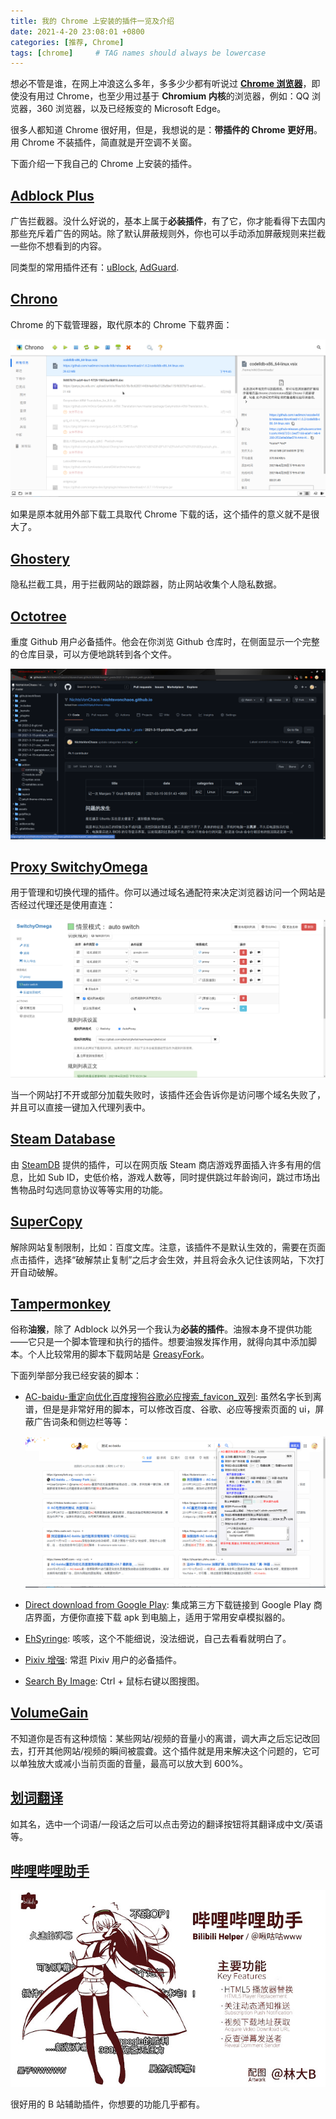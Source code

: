 ```yaml
---
title: 我的 Chrome 上安装的插件一览及介绍
date: 2021-4-20 23:08:01 +0800
categories: [推荐, Chrome]
tags: [chrome]     # TAG names should always be lowercase
---
```


想必不管是谁，在网上冲浪这么多年，多多少少都有听说过 [**Chrome 浏览器**](https://www.google.com/chrome/)，即使没有用过 Chrome，也至少用过基于 **Chromium 内核**的浏览器，例如：QQ 浏览器，360 浏览器，以及已经叛变的 Microsoft Edge。

很多人都知道 Chrome 很好用，但是，我想说的是：**带插件的 Chrome 更好用**。用 Chrome 不装插件，简直就是开空调不关窗。

下面介绍一下我自己的 Chrome 上安装的插件。

## [Adblock Plus](https://chrome.google.com/webstore/detail/adblock-plus-free-ad-bloc/cfhdojbkjhnklbpkdaibdccddilifddb)

广告拦截器。没什么好说的，基本上属于**必装插件**，有了它，你才能看得下去国内那些充斥着广告的网站。除了默认屏蔽规则外，你也可以手动添加屏蔽规则来拦截一些你不想看到的内容。

同类型的常用插件还有：[uBlock](https://chrome.google.com/webstore/detail/ublock-origin/cjpalhdlnbpafiamejdnhcphjbkeiagm), [AdGuard](https://chrome.google.com/webstore/detail/adguard-adblocker/bgnkhhnnamicmpeenaelnjfhikgbkllg).

## [Chrono](https://chrome.google.com/webstore/detail/chrono-download-manager/mciiogijehkdemklbdcbfkefimifhecn)

Chrome 的下载管理器，取代原本的 Chrome 下载界面：

![Chrono](/assets/img/chrome_extensions/chrono.png)

如果是原本就用外部下载工具取代 Chrome 下载的话，这个插件的意义就不是很大了。

## [Ghostery](https://chrome.google.com/webstore/detail/ghostery-%E2%80%93-privacy-ad-blo/mlomiejdfkolichcflejclcbmpeaniij)

隐私拦截工具，用于拦截网站的跟踪器，防止网站收集个人隐私数据。

## [Octotree](https://chrome.google.com/webstore/detail/octotree-github-code-tree/bkhaagjahfmjljalopjnoealnfndnagc/related?utm_source=chrome-ntp-icon)

重度 Github 用户必备插件。他会在你浏览 Github 仓库时，在侧面显示一个完整的仓库目录，可以方便地跳转到各个文件。

![Octotree](/assets/img/chrome_extensions/octotree.png)

## [Proxy SwitchyOmega](https://chrome.google.com/webstore/detail/proxy-switchyomega/padekgcemlokbadohgkifijomclgjgif)

用于管理和切换代理的插件。你可以通过域名通配符来决定浏览器访问一个网站是否经过代理还是使用直连：

![Switchyomega](/assets/img/chrome_extensions/switchyomega.png)

当一个网站打不开或部分加载失败时，该插件还会告诉你是访问哪个域名失败了，并且可以直接一键加入代理列表中。

## [Steam Database](https://chrome.google.com/webstore/detail/steam-database/kdbmhfkmnlmbkgbabkdealhhbfhlmmon)

由 [SteamDB](https://steamdb.info/) 提供的插件，可以在网页版 Steam 商店游戏界面插入许多有用的信息，比如 Sub ID，史低价格，游戏人数等，同时提供跳过年龄询问，跳过市场出售物品时勾选同意协议等等实用的功能。

## [SuperCopy](https://chrome.google.com/webstore/detail/supercopy-enable-copy/onepmapfbjohnegdmfhndpefjkppbjkm)

解除网站复制限制，比如：百度文库。注意，该插件不是默认生效的，需要在页面点击插件，选择“破解禁止复制”之后才会生效，并且将会永久记住该网站，下次打开自动破解。

## [Tampermonkey](chrome://extensions/?id=dhdgffkkebhmkfjojejmpbldmpobfkfo)

俗称**油猴**，除了 Adblock 以外另一个我认为**必装的插件**。油猴本身不提供功能——它只是一个脚本管理和执行的插件。想要油猴发挥作用，就得向其中添加脚本。个人比较常用的脚本下载网站是 [GreasyFork](https://greasyfork.org/)。

下面列举部分我已经安装的脚本：

* [AC-baidu-重定向优化百度搜狗谷歌必应搜索_favicon_双列](https://greasyfork.org/zh-CN/scripts/14178-ac-baidu-%E9%87%8D%E5%AE%9A%E5%90%91%E4%BC%98%E5%8C%96%E7%99%BE%E5%BA%A6%E6%90%9C%E7%8B%97%E8%B0%B7%E6%AD%8C%E5%BF%85%E5%BA%94%E6%90%9C%E7%B4%A2-favicon-%E5%8F%8C%E5%88%97): 虽然名字长到离谱，但是是非常好用的脚本，可以修改百度、谷歌、必应等搜索页面的 ui，屏蔽广告词条和侧边栏等等：

  ![AC Baidu](/assets/img/chrome_extensions/ac_baidu.png)

* [Direct download from Google Play](https://greasyfork.org/zh-CN/scripts/33005-direct-download-from-google-play): 集成第三方下载链接到 Google Play 商店界面，方便你直接下载 apk 到电脑上，适用于常用安卓模拟器的。
* [EhSyringe](https://github.com/EhTagTranslation/EhSyringe): 咳咳，这个不能细说，没法细说，自己去看看就明白了。
* [Pixiv 增强](https://greasyfork.org/zh-CN/scripts/34153-pixiv-plus): 常逛 Pixiv 用户的必备插件。
* [Search By Image](https://greasyfork.org/zh-CN/scripts/2998-search-by-image): Ctrl + 鼠标右键以图搜图。

## [VolumeGain](https://chrome.google.com/webstore/detail/volumegain-volume-booster/hknimkopehmgnpmpfojoehiogbnkmdjk)

不知道你是否有这种烦恼：某些网站/视频的音量小的离谱，调大声之后忘记改回去，打开其他网站/视频的瞬间被震聋。这个插件就是用来解决这个问题的，它可以单独放大或减小当前页面的音量，最高可以放大到 600%。

## [划词翻译](https://chrome.google.com/webstore/detail/%E5%88%92%E8%AF%8D%E7%BF%BB%E8%AF%91-%E7%AE%80%E5%8D%95%E5%A5%BD%E7%94%A8%E7%9A%84%E5%88%92%E8%AF%8D-%E6%88%AA%E5%9B%BE-%E7%BD%91%E9%A1%B5%E7%BF%BB%E8%AF%91%E6%89%A9%E5%B1%95/ikhdkkncnoglghljlkmcimlnlhkeamad)

如其名，选中一个词语/一段话之后可以点击旁边的翻译按钮将其翻译成中文/英语等。

## [哔哩哔哩助手](https://chrome.google.com/webstore/detail/%E5%93%94%E5%93%A9%E5%93%94%E5%93%A9%E5%8A%A9%E6%89%8B%EF%BC%9Abilibilicom-%E7%BB%BC%E5%90%88%E8%BE%85%E5%8A%A9%E6%89%A9%E5%B1%95/kpbnombpnpcffllnianjibmpadjolanh)

![Bilibili Help](/assets/img/chrome_extensions/bilibili_helper.jpg)

很好用的 B 站辅助插件，你想要的功能几乎都有。
